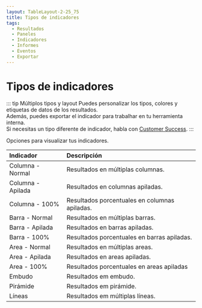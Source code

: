 ```yaml
---
layout: TableLayout-2-25_75
title: Tipos de indicadores
tags:
  - Resultados
  - Paneles
  - Indicadores
  - Informes
  - Eventos
  - Exportar
---
```

# Tipos de indicadores

::: tip Múltiplos tipos y layout
Puedes personalizar los tipos, colores y etiquetas de datos de los resultados.<br>
Además, puedes exportar el indicador para trabalhar en tu herramienta interna.<br>
Si necesitas un tipo diferente de indicador, habla con [Customer Success](mailto:cs@phishx.io).
:::

Opciones para visualizar tus indicadores.

| Indicador | Descripción |
| :--- | :--- |
| Columna - Normal | Resultados en múltiplas columnas. |
| Columna - Apilada | Resultados en columnas apiladas. |
| Columna - 100% | Resultados porcentuales en columnas apiladas. |
| Barra - Normal | Resultados en múltiplas barras. |
| Barra - Apilada | Resultados en barras apiladas. |
| Barra - 100% | Resultados porcentuales en barras apiladas. |
| Area - Normal | Resultados en múltiplas areas.  |
| Area - Apilada | Resultados en areas apiladas. |
| Area - 100% | Resultados porcentuales en areas apiladas |
| Embudo | Resultados em embudo. |
| Pirámide | Resultados em pirámide. |
| Líneas | Resultados em múltiplas líneas. |

